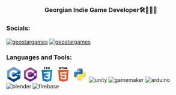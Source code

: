 <h3 align="center">Georgian Indie Game Developer🛠️👨🏻‍💻</h3>

<h3 align="left">Socials:</h3>
<p align="left">
    <a href="https://twitter.com/geostargames" target="blank"><img align="center" src="https://raw.githubusercontent.com/rahuldkjain/github-profile-readme-generator/master/src/images/icons/Social/twitter.svg" alt="geostargames" height="30" width="40" /></a>
    <a href="https://www.youtube.com/c/geostargames" target="blank"><img align="center" src="https://raw.githubusercontent.com/rahuldkjain/github-profile-readme-generator/master/src/images/icons/Social/youtube.svg" alt="geostargames" height="30" width="40" /></a>
</p>

<h3 align="left">Languages and Tools:</h3>
<p align="left">
  <img src="https://raw.githubusercontent.com/devicons/devicon/master/icons/cplusplus/cplusplus-original.svg" alt="cplusplus" width="40" height="40"/>
   <img src="https://raw.githubusercontent.com/devicons/devicon/master/icons/csharp/csharp-original.svg" alt="csharp" width="40" height="40"/>
   <img src="https://raw.githubusercontent.com/devicons/devicon/master/icons/css3/css3-original-wordmark.svg" alt="css3" width="40" height="40"/>
   <img src="https://raw.githubusercontent.com/devicons/devicon/master/icons/html5/html5-original-wordmark.svg" alt="html5" width="40" height="40"/>
   <img src="https://raw.githubusercontent.com/devicons/devicon/master/icons/python/python-original.svg" alt="python" width="40" height="40"/>
  <img src="https://cdn-icons-png.freepik.com/512/5969/5969346.png" alt="unity" width="40" height="40"/>
    <img src="https://encrypted-tbn0.gstatic.com/images?q=tbn:ANd9GcTBFanQ7H0wO-ouVRnXYBGIKyPLhU5X1ISFtw&s" alt="gamemaker" width="40" height="40"/>
  <img src="https://cdn.worldvectorlogo.com/logos/arduino-1.svg" alt="arduino" width="40" height="40"/>
  <img src="https://download.blender.org/branding/community/blender_community_badge_white.svg" alt="blender" width="40" height="40"/>
  <img src="https://www.vectorlogo.zone/logos/firebase/firebase-icon.svg" alt="firebase" width="40" height="40"/>
 </p>
